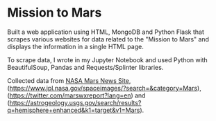# Mission to Mars

Built a web application using HTML, MongoDB and Python Flask that scrapes various websites for data related to the "Mission to Mars" and displays the information in a single HTML page. 

To scrape data, I wrote in my Jupyter Notebook and used Python with BeautifulSoup, Pandas and Requests/Splinter libraries. 

Collected data from [NASA Mars News Site](https://mars.nasa.gov/news/),(https://www.jpl.nasa.gov/spaceimages/?search=&category=Mars),(https://twitter.com/marswxreport?lang=en) and (https://astrogeology.usgs.gov/search/results?q=hemisphere+enhanced&k1=target&v1=Mars). 

